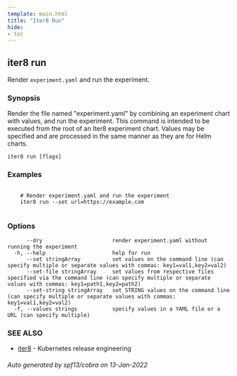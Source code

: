 ```yaml
---
template: main.html
title: "Iter8 Run"
hide:
- toc
---
```


## iter8 run

Render `experiment.yaml` and run the experiment.

### Synopsis


Render the file named "experiment.yaml" by combining an experiment chart with values, and run the experiment. This command is intended to be executed from the root of an Iter8 experiment chart. Values may be specified and are processed in the same manner as they are for Helm charts.

```
iter8 run [flags]
```

### Examples

```

	# Render experiment.yaml and run the experiment
	iter8 run --set url=https://example.com
	
```

### Options

```
      --dry                      render experiment.yaml without running the experiment
  -h, --help                     help for run
      --set stringArray          set values on the command line (can specify multiple or separate values with commas: key1=val1,key2=val2)
      --set-file stringArray     set values from respective files specified via the command line (can specify multiple or separate values with commas: key1=path1,key2=path2)
      --set-string stringArray   set STRING values on the command line (can specify multiple or separate values with commas: key1=val1,key2=val2)
  -f, --values strings           specify values in a YAML file or a URL (can specify multiple)
```

### SEE ALSO

* [iter8](iter8.md)	 - Kubernetes release engineering

###### Auto generated by spf13/cobra on 13-Jan-2022
